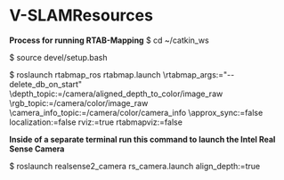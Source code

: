 # V-SLAMResources
**Process for running RTAB-Mapping**
$ cd ~/catkin_ws

$ source devel/setup.bash

$ roslaunch rtabmap_ros rtabmap.launch \rtabmap_args:="--delete_db_on_start" 
\depth_topic:=/camera/aligned_depth_to_color/image_raw 
\rgb_topic:=/camera/color/image_raw 
\camera_info_topic:=/camera/color/camera_info 
\approx_sync:=false localization:=false 
rviz:=true rtabmapviz:=false

**Inside of a separate terminal run this command to launch the Intel Real Sense Camera**

$  roslaunch realsense2_camera rs_camera.launch align_depth:=true
